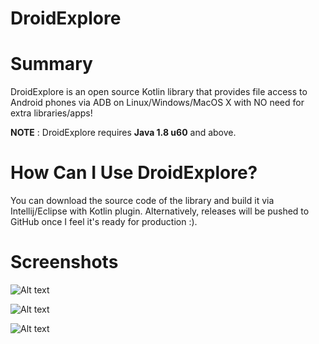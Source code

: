 # DroidExplore

# Summary
DroidExplore is an open source Kotlin library that provides file access to Android phones via ADB on Linux/Windows/MacOS X with NO need for extra libraries/apps!

**NOTE** : DroidExplore requires **Java 1.8 u60** and above.

# How Can I Use DroidExplore?
 You can download the source code of the library and build it via Intellij/Eclipse with Kotlin plugin. Alternatively, releases will be pushed to GitHub once I feel it's ready for production :).

# Screenshots

![Alt text](https://dl.dropboxusercontent.com/u/91292881/ShareX/2016/04/java_2016-04-25_02-29-16.png "Gui Demo")

![Alt text](https://dl.dropboxusercontent.com/u/91292881/ShareX/2016/04/java_2016-04-25_02-30-31.png "Gui Demo")

![Alt text](https://dl.dropboxusercontent.com/u/91292881/ShareX/2016/05/idea_2016-05-22_15-59-05.png "Gui Demo")
